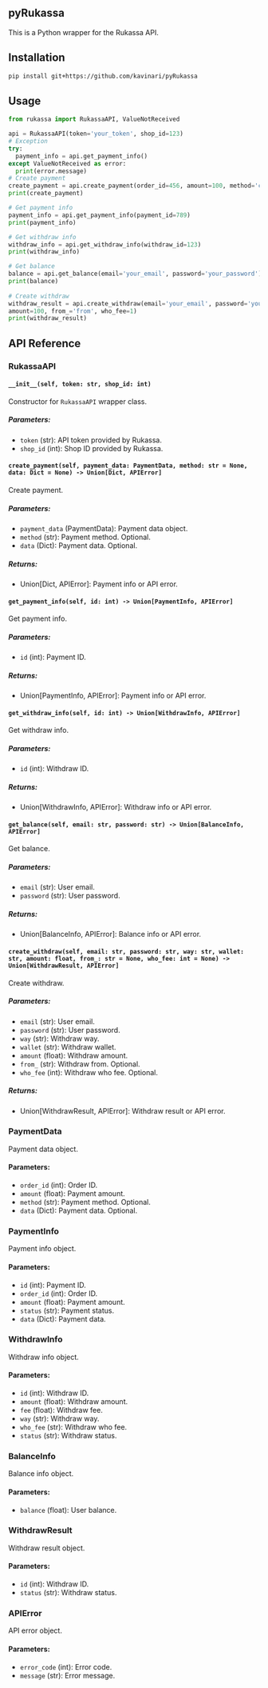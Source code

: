 ## pyRukassa
This is a Python wrapper for the Rukassa API.

## Installation

```bash
pip install git+https://github.com/kavinari/pyRukassa
```

## Usage

```python
from rukassa import RukassaAPI, ValueNotReceived

api = RukassaAPI(token='your_token', shop_id=123)
# Exception
try:
  payment_info = api.get_payment_info()
except ValueNotReceived as error:
  print(error.message)
# Create payment
create_payment = api.create_payment(order_id=456, amount=100, method='card', data={})
print(create_payment)

# Get payment info
payment_info = api.get_payment_info(payment_id=789)
print(payment_info)

# Get withdraw info
withdraw_info = api.get_withdraw_info(withdraw_id=123)
print(withdraw_info)

# Get balance
balance = api.get_balance(email='your_email', password='your_password')
print(balance)
  
# Create withdraw
withdraw_result = api.create_withdraw(email='your_email', password='your_password', way='way', wallet='wallet',
amount=100, from_='from', who_fee=1)
print(withdraw_result)
```

## API Reference

### RukassaAPI

#### `__init__(self, token: str, shop_id: int)`

Constructor for `RukassaAPI` wrapper class.

##### Parameters:

- `token` (str): API token provided by Rukassa.
- `shop_id` (int): Shop ID provided by Rukassa.

#### `create_payment(self, payment_data: PaymentData, method: str = None, data: Dict = None) -> Union[Dict, APIError]`

Create payment.

##### Parameters:

- `payment_data` (PaymentData): Payment data object.
- `method` (str): Payment method. Optional.
- `data` (Dict): Payment data. Optional.

##### Returns:

- Union[Dict, APIError]: Payment info or API error.

#### `get_payment_info(self, id: int) -> Union[PaymentInfo, APIError]`

Get payment info.

##### Parameters:

- `id` (int): Payment ID.

##### Returns:

- Union[PaymentInfo, APIError]: Payment info or API error.

#### `get_withdraw_info(self, id: int) -> Union[WithdrawInfo, APIError]`

Get withdraw info.

##### Parameters:

- `id` (int): Withdraw ID.

##### Returns:

- Union[WithdrawInfo, APIError]: Withdraw info or API error.

#### `get_balance(self, email: str, password: str) -> Union[BalanceInfo, APIError]`

Get balance.

##### Parameters:

- `email` (str): User email.
- `password` (str): User password.

##### Returns:

- Union[BalanceInfo, APIError]: Balance info or API error.

#### `create_withdraw(self, email: str, password: str, way: str, wallet: str, amount: float, from_: str = None, who_fee: int = None) -> Union[WithdrawResult, APIError]`

Create withdraw.

##### Parameters:

- `email` (str): User email.
- `password` (str): User password.
- `way` (str): Withdraw way.
- `wallet` (str): Withdraw wallet.
- `amount` (float): Withdraw amount.
- `from_` (str): Withdraw from. Optional.
- `who_fee` (int): Withdraw who fee. Optional.

##### Returns:

- Union[WithdrawResult, APIError]: Withdraw result or API error.

### PaymentData

Payment data object.

#### Parameters:

- `order_id` (int): Order ID.
- `amount` (float): Payment amount.
- `method` (str): Payment method. Optional.
- `data` (Dict): Payment data. Optional.

### PaymentInfo

Payment info object.

#### Parameters:

- `id` (int): Payment ID.
- `order_id` (int): Order ID.
- `amount` (float): Payment amount.
- `status` (str): Payment status.
- `data` (Dict): Payment data.

### WithdrawInfo

Withdraw info object.

#### Parameters:

- `id` (int): Withdraw ID.
- `amount` (float): Withdraw amount.
- `fee` (float): Withdraw fee.
- `way` (str): Withdraw way.
- `who_fee` (str): Withdraw who fee.
- `status` (str): Withdraw status.

### BalanceInfo

Balance info object.

#### Parameters:

- `balance` (float): User balance.

### WithdrawResult

Withdraw result object.

#### Parameters:

- `id` (int): Withdraw ID.
- `status` (str): Withdraw status.

### APIError

API error object.

#### Parameters:

- `error_code` (int): Error code.
- `message` (str): Error message.

